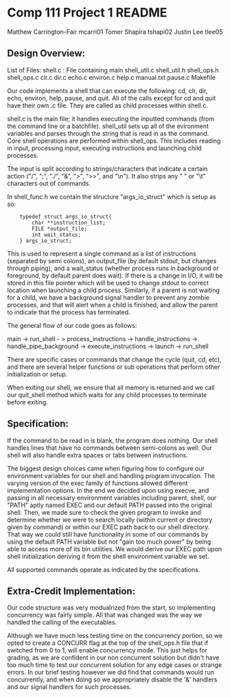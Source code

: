 # Comp 111 Project 1 README

Matthew Carrington-Fair		mcarri01
Tomer Shapira				tshapi02
Justin Lee					tlee05


## Design Overview:

List of Files:
		shell.c : File containing main
		shell_util.c
		shell_util.h
		shell_ops.h
		shell_ops.c
		clr.c
		dir.c
		echo.c
		environ.c
		help.c
		manual.txt
		pause.c
		Makefile

Our code implements a shell that can execute the following: cd, clr, dir, echo, environ, help, pause, and quit. 
All of the calls except for cd and quit have their own .c file. They are called as child processes within 
shell.c. 

shell.c is the main file; it handles executing the inputted commands (from the command line or a batchfile). 
shell_util sets up all of the evironment variables and parses through the string that is read in as the 
command. Core shell operations are performed within shell_ops. This includes reading in input, processing input,
executing instructions and launching child processes. 

The input is split according to strings/characters that indicate a certain action ("/", ";", "./", 
"&", ">", ">>", and "\n"). It also strips any " " or "\t" characters out of commands.

In shell_func.h we contain the structure "args_io_struct" which is setup as so:

		typedef struct args_io_struct{
			char **instruction_list;
			FILE *output_file;
			int wait_status;
		} args_io_struct;

This is used to represent a single command as a list of instructions (separated by semi colons),
an output_file (by default stdout, but changes through piping), and a wait_status (whether process runs
in background or foreground, by default parent does wait). If there is a change in I/O, it will be stored
in this file pointer which will be used to change stdout to correct location when launching a child process.
Similarly, if a parent is not waiting for a child, we have a background signal handler to prevent any zombie
processes, and that will alert when a child	is finished, and allow the parent to indicate that the process
has terminated.

The general flow of our code goes as follows:

main -> run_shell - > process_instructions -> handle_instructions -> handle_pipe_background -> 
execute_instructions -> launch -> run_shell

There are specific cases or commands that change the cycle (quit, cd, etc), and there are several helper functions
or sub operations that perform other initialization or setup.

When exiting our shell, we ensure that all memory is returned and we call our quit_shell method which waits for any
child processes to terminate before exiting.


## Specification:

If the command to be read in is blank, the program does nothing. Our shell handles lines that have no commands
between semi-colons as well. Our shell will also handle extra spaces or tabs between instructions. 

The biggest design choices came when figuring how to configure our environment variables for our shell and handling
program invocation. The varying version of the exec family of functions allowed different implementation options.
In the end we decided upon using execve, and passing in all necessary environment variables including parent, shell,
our "PATH" aptly named EXEC and our default PATH passed into the original shell. Then, we made sure to check the
given program to invoke and determine whether we were to search locally (within current or directory given by command)
or within our EXEC path back to our shell directory. That way we could still have functionality in some of our commands
by using the default PATH variable but not "gain too much power" by being able to access more of its bin utilities. We
would derive our EXEC path upon shell initialization deriving it from the shell environment variable we set. 
 
All supported commands operate as indicated by the specifications. 

## Extra-Credit Implementation:

Our code structure was very modualrized from the start, so implementing concurrency was fairly simple. All that
was changed was the way we handled the calling of the executables.

Although we have much less testing time on the concurrency portion, so we opted to create a CONCURR flag at the 
top of the shell_ops.h file that if switched from 0 to 1, will enable concurrency mode. This just helps for
grading, as we are confident in our non concurrent solution but didn't have too much time to test our concurrent
solution for any edge cases or strange errors. In our brief testing however we did find that commands would run
concurrently, and when doing so we appropriately disable the '&' handlers and our signal handlers for such 
processes. 
